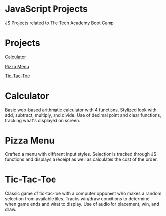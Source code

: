 # JavaScript Projects
 JS Projects related to The Tech Academy Boot Camp

# Projects
[Calculator](/Basic%20JavaScript%20Projects/JavaScript%20Projects/calculator.html)

[Pizza Menu](/Basic%20JavaScript%20Projects/Pizza_Project/Pizza.html)

[Tic-Tac-Toe](/Basic%20Javascript%20Projects/TicTacToe/TicTacToe.html) 

# Calculator 
Basic web-based arithmatic calculator with 4 functions. Stylized look with add, subtract, multiply, and divide. Use of decimal point and clear functions, tracking what's displayed on screen. 

# Pizza Menu
Crafted a menu with different input styles. Selection is tracked through JS functions and displays a receipt as well as calculates the cost of the order.

# Tic-Tac-Toe
Classic game of tic-tac-toe with a computer opponent who makes a random selection from available tiles. Tracks win/draw conditions to determine when game ends and what to display. Use of audio for placement, win, and draw.
